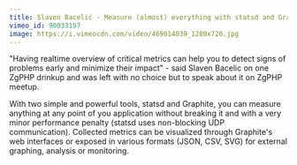 ```yaml
---
title: Slaven Bacelić - Measure (almost) everything with statsd and Graphite
vimeo_id: 90033197
image: https://i.vimeocdn.com/video/469014039_1280x720.jpg
---
```


"Having realtime overview of critical metrics can help you to detect signs of problems early and minimize their impact" - said Slaven Bacelic on one ZgPHP drinkup and was left with no choice but to speak about it on ZgPHP meetup.

With two simple and powerful tools, statsd and Graphite, you can measure anything at any point of you application without breaking it and with a very minor performance penalty (statsd uses non-blocking UDP communication). Collected metrics can be visualized through Graphite's web interfaces or exposed in various formats (JSON, CSV, SVG) for external graphing, analysis or monitoring.